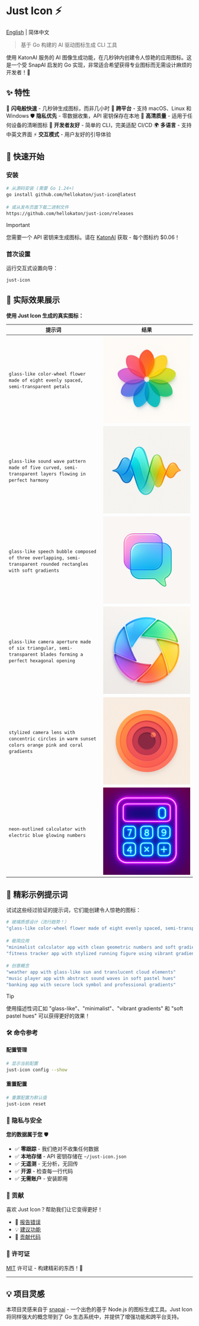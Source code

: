 # Just Icon ⚡

[English](README.md) | 简体中文

> 基于 Go 构建的 AI 驱动图标生成 CLI 工具

使用 KatonAI 服务的 AI 图像生成功能，在几秒钟内创建令人惊艳的应用图标。这是一个受 SnapAI 启发的 Go 实现，非常适合希望获得专业图标而无需设计麻烦的开发者！🎨

## ✨ 特性

🚀 **闪电般快速** - 几秒钟生成图标，而非几小时
🎯 **跨平台** - 支持 macOS、Linux 和 Windows
🛡️ **隐私优先** - 零数据收集，API 密钥保存在本地
💎 **高清质量** - 适用于任何设备的清晰图标
🔧 **开发者友好** - 简单的 CLI，完美适配 CI/CD
🌍 **多语言** - 支持中英文界面
⚡ **交互模式** - 用户友好的引导体验

## 🚀 快速开始

### 安装

```bash
# 从源码安装 (需要 Go 1.24+)
go install github.com/hellokaton/just-icon@latest

# 或从发布页面下载二进制文件
https://github.com/hellokaton/just-icon/releases
```

> [!IMPORTANT]
> 您需要一个 API 密钥来生成图标。请在 [KatonAI](https://api.katonai.dev) 获取 - 每个图标约 $0.06！

### 首次设置

运行交互式设置向导：

```bash
just-icon
```

## 🎨 实际效果展示

**使用 Just Icon 生成的真实图标：**

| 提示词                                                                                                            | 结果                                                         |
| ----------------------------------------------------------------------------------------------------------------- | ------------------------------------------------------------ |
| `glass-like color-wheel flower made of eight evenly spaced, semi-transparent petals`                              | ![Flower Icon](test-icons/icon-1750560657796.png)            |
| `glass-like sound wave pattern made of five curved, semi-transparent layers flowing in perfect harmony`           | ![Sound Wave Icon](test-icons/icon-sound-wave.png)           |
| `glass-like speech bubble composed of three overlapping, semi-transparent rounded rectangles with soft gradients` | ![Messaging Icon](test-icons/icon-messaging.png)             |
| `glass-like camera aperture made of six triangular, semi-transparent blades forming a perfect hexagonal opening`  | ![Camera Glass Icon](test-icons/icon-camera-glass.png)       |
| `stylized camera lens with concentric circles in warm sunset colors orange pink and coral gradients`              | ![Camera Retro Icon](test-icons/icon-lens-retro.png)         |
| `neon-outlined calculator with electric blue glowing numbers`                                                     | ![Neon Calculator Icon](test-icons/icon-calculator-neon.png) |

## 🎨 精彩示例提示词

试试这些经过验证的提示词，它们能创建令人惊艳的图标：

```bash
# 玻璃质感设计（流行趋势！）
"glass-like color-wheel flower made of eight evenly spaced, semi-transparent petals forming a perfect circle"

# 极简应用
"minimalist calculator app with clean geometric numbers and soft gradients"
"fitness tracker app with stylized running figure using vibrant gradient colors"

# 创意概念
"weather app with glass-like sun and translucent cloud elements"
"music player app with abstract sound waves in soft pastel hues"
"banking app with secure lock symbol and professional gradients"
```

> [!TIP]
> 使用描述性词汇如 "glass-like"、"minimalist"、"vibrant gradients" 和 "soft pastel hues" 可以获得更好的效果！

### 🛠️ 命令参考

#### 配置管理

```bash
# 显示当前配置
just-icon config --show
```

#### 重置配置

```bash
# 重置配置为默认值
just-icon reset
```

### 🔐 隐私与安全

**您的数据属于您** 🛡️

- ✅ **零跟踪** - 我们绝对不收集任何数据
- ✅ **本地存储** - API 密钥存储在 `~/just-icon.json`
- ✅ **无遥测** - 无分析，无回传
- ✅ **开源** - 检查每一行代码
- ✅ **无需账户** - 安装即用

### 🤝 贡献

喜欢 Just Icon？帮助我们让它变得更好！

- 🐛 [报告错误](https://github.com/hellokaton/just-icon/issues)
- 💡 [建议功能](https://github.com/hellokaton/just-icon/issues)
- 🔧 [贡献代码](https://github.com/hellokaton/just-icon/pulls)

### 📄 许可证

[MIT](LINESE) 许可证 - 构建精彩的东西！🎉

---

## 💡 项目灵感

本项目灵感来自于 [snapai](https://github.com/betomoedano/snapai) - 一个出色的基于 Node.js 的图标生成工具。Just Icon 将同样强大的概念带到了 Go 生态系统中，并提供了增强功能和跨平台支持。
